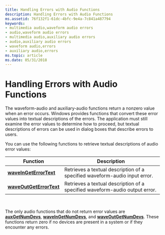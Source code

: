```yaml
---
title: Handling Errors with Audio Functions
description: Handling Errors with Audio Functions
ms.assetid: 76f132f1-61dc-4bfc-9e4a-7c841a487794
keywords:
- multimedia audio,waveform audio errors
- audio,waveform audio errors
- multimedia audio,auxiliary audio errors
- audio,auxiliary audio errors
- waveform audio,errors
- auxiliary audio,errors
ms.topic: article
ms.date: 05/31/2018
---
```


# Handling Errors with Audio Functions

The waveform-audio and auxiliary-audio functions return a nonzero value when an error occurs. Windows provides functions that convert these error values into textual descriptions of the errors. The application must still examine the error values to determine how to proceed, but textual descriptions of errors can be used in dialog boxes that describe errors to users.

You can use the following functions to retrieve textual descriptions of audio error values:



| Function                                           | Description                                                                 |
|----------------------------------------------------|-----------------------------------------------------------------------------|
| [**waveInGetErrorText**](https://msdn.microsoft.com/library/Dd743842(v=VS.85).aspx)   | Retrieves a textual description of a specified waveform-audio input error.  |
| [**waveOutGetErrorText**](https://msdn.microsoft.com/library/Dd743858(v=VS.85).aspx) | Retrieves a textual description of a specified waveform-audio output error. |



 

The only audio functions that do not return error values are [**auxGetNumDevs**](https://msdn.microsoft.com/library/Dd756713(v=VS.85).aspx), [**waveInGetNumDevs**](https://msdn.microsoft.com/library/Dd743844(v=VS.85).aspx), and [**waveOutGetNumDevs**](https://msdn.microsoft.com/library/Dd743860(v=VS.85).aspx). These functions return zero if no devices are present in a system or if they encounter any errors.

 

 




